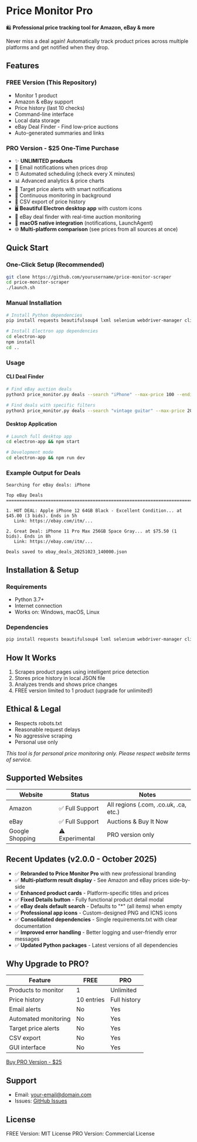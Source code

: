 # Price Monitor Pro

🛍️ **Professional price tracking tool for Amazon, eBay & more**

Never miss a deal again! Automatically track product prices across multiple platforms and get notified when they drop.

## Features

### FREE Version (This Repository)
- Monitor 1 product
- Amazon & eBay support
- Price history (last 10 checks)
- Command-line interface
- Local data storage
- eBay Deal Finder - Find low-price auctions
- Auto-generated summaries and links

### PRO Version - $25 One-Time Purchase
- ✨ **UNLIMITED products**
- 📧 Email notifications when prices drop
- ⏰ Automated scheduling (check every X minutes)
- 📊 Advanced analytics & price charts
- 🎯 Target price alerts with smart notifications
- 🔄 Continuous monitoring in background
- 📁 CSV export of price history
- 🖥️ **Beautiful Electron desktop app** with custom icons
- 🔵 eBay deal finder with real-time auction monitoring
- 🍎 **macOS native integration** (notifications, LaunchAgent)
- 🌐 **Multi-platform comparison** (see prices from all sources at once)

## Quick Start

### One-Click Setup (Recommended)
```bash
git clone https://github.com/yourusername/price-monitor-scraper
cd price-monitor-scraper
./launch.sh
```

### Manual Installation
```bash
# Install Python dependencies
pip install requests beautifulsoup4 lxml selenium webdriver-manager click colorama schedule

# Install Electron app dependencies
cd electron-app
npm install
cd ..
```

### Usage

#### CLI Deal Finder
```bash
# Find eBay auction deals
python3 price_monitor.py deals --search "iPhone" --max-price 100 --ending-soon 12

# Find deals with specific filters
python3 price_monitor.py deals --search "vintage guitar" --max-price 200 --min-bids 1 --ending-soon 6
```

#### Desktop Application
```bash
# Launch full desktop app
cd electron-app && npm start

# Development mode
cd electron-app && npm run dev
```

### Example Output for Deals
```
Searching for eBay deals: iPhone

Top eBay Deals
================================================================================

1. HOT DEAL: Apple iPhone 12 64GB Black - Excellent Condition... at $45.00 (3 bids). Ends in 5h
   Link: https://ebay.com/itm/...

2. Great Deal: iPhone 11 Pro Max 256GB Space Gray... at $75.50 (1 bids). Ends in 8h
   Link: https://ebay.com/itm/...

Deals saved to ebay_deals_20251023_140000.json
```

## Installation & Setup

### Requirements
- Python 3.7+
- Internet connection
- Works on: Windows, macOS, Linux

### Dependencies
```bash
pip install requests beautifulsoup4 lxml selenium webdriver-manager click colorama
```

## How It Works

1. Scrapes product pages using intelligent price detection
2. Stores price history in local JSON file
3. Analyzes trends and shows price changes
4. FREE version limited to 1 product (upgrade for unlimited!)

## Ethical & Legal

- Respects robots.txt
- Reasonable request delays
- No aggressive scraping
- Personal use only

*This tool is for personal price monitoring only. Please respect website terms of service.*

## Supported Websites

| Website | Status | Notes |
|---------|--------|-------|
| Amazon | ✅ Full Support | All regions (.com, .co.uk, .ca, etc.) |
| eBay | ✅ Full Support | Auctions & Buy It Now |
| Google Shopping | ⚠️ Experimental | PRO version only |

## Recent Updates (v2.0.0 - October 2025)

- ✅ **Rebranded to Price Monitor Pro** with new professional branding
- ✅ **Multi-platform result display** - See Amazon and eBay prices side-by-side
- ✅ **Enhanced product cards** - Platform-specific titles and prices
- ✅ **Fixed Details button** - Fully functional product detail modal
- ✅ **eBay deals default search** - Defaults to "*" (all items) when empty
- ✅ **Professional app icons** - Custom-designed PNG and ICNS icons
- ✅ **Consolidated dependencies** - Single requirements.txt with clear documentation
- ✅ **Improved error handling** - Better logging and user-friendly error messages
- ✅ **Updated Python packages** - Latest versions of all dependencies

## Why Upgrade to PRO?

| Feature | FREE | PRO |
|---------|------|-----|
| Products to monitor | 1 | Unlimited |
| Price history | 10 entries | Full history |
| Email alerts | No | Yes |
| Automated monitoring | No | Yes |
| Target price alerts | No | Yes |
| CSV export | No | Yes |
| GUI interface | No | Yes |

[Buy PRO Version - $25](https://gumroad.com/l/price-monitor-pro)

## Support

- Email: your-email@domain.com
- Issues: [GitHub Issues](https://github.com/yourusername/price-monitor-scraper/issues)

## License

FREE Version: MIT License
PRO Version: Commercial License
